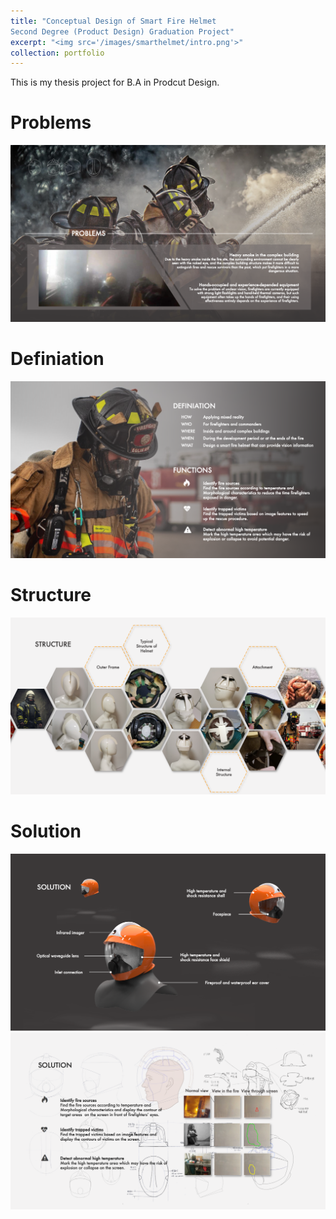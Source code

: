 ```yaml
---
title: "Conceptual Design of Smart Fire Helmet
Second Degree (Product Design) Graduation Project"
excerpt: "<img src='/images/smarthelmet/intro.png'>"
collection: portfolio
---
```


This is my thesis project for B.A in Prodcut Design.

# Problems
<img src='/images/smarthelmet/p1.png'>

# Definiation
<img src='/images/smarthelmet/p2.png'>

# Structure
<img src='/images/smarthelmet/p3.png'>

# Solution
<img src='/images/smarthelmet/p4.png'>
<img src='/images/smarthelmet/p5.png'>


